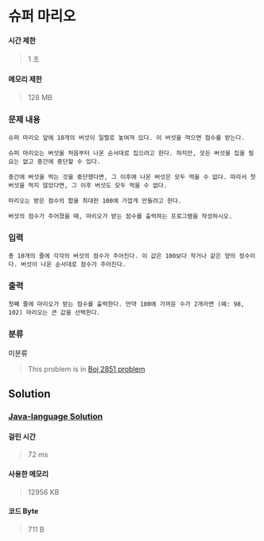 # 슈퍼 마리오
#### 시간 제한
> 1 초
#### 메모리 제한
> 128 MB
### 문제 내용


	슈퍼 마리오 앞에 10개의 버섯이 일렬로 놓여져 있다. 이 버섯을 먹으면 점수를 받는다.

	슈퍼 마리오는 버섯을 처음부터 나온 순서대로 집으려고 한다. 하지만, 모든 버섯을 집을 필요는 없고 중간에 중단할 수 있다.

	중간에 버섯을 먹는 것을 중단했다면, 그 이후에 나온 버섯은 모두 먹을 수 없다. 따라서 첫 버섯을 먹지 않았다면, 그 이후 버섯도 모두 먹을 수 없다.

	마리오는 받은 점수의 합을 최대한 100에 가깝게 만들려고 한다.

	버섯의 점수가 주어졌을 때, 마리오가 받는 점수를 출력하는 프로그램을 작성하시오.

### 입력


	총 10개의 줄에 각각의 버섯의 점수가 주어진다. 이 값은 100보다 작거나 같은 양의 정수이다. 버섯이 나온 순서대로 점수가 주어진다.

### 출력


	첫째 줄에 마리오가 받는 점수를 출력한다. 만약 100에 가까운 수가 2개라면 (예: 98, 102) 마리오는 큰 값을 선택한다.

### 분류
미분류
> This problem is in [Boj 2851 problem](https://www.acmicpc.net/problem/2851)

## Solution
### [Java-language Solution](./main.java)
#### 걸린 시간
> 72 ms
#### 사용한 메모리
> 12956 KB
#### 코드 Byte
> 711 B

